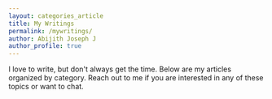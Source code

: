 ```yaml
---
layout: categories_article
title: My Writings
permalink: /mywritings/
author: Abijith Joseph J
author_profile: true
---
```


I love to write, but don't always get the time. Below are my articles organized by category. Reach out to me if you are interested in any of these topics or want to chat.


